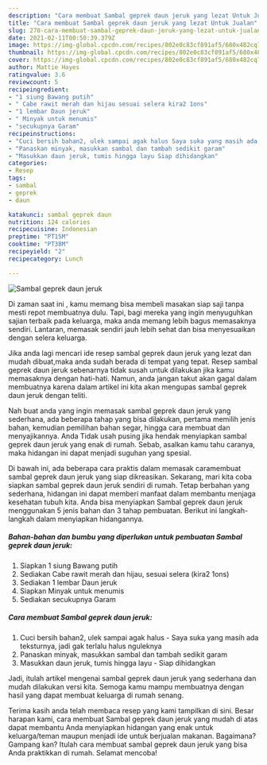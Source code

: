 ```yaml
---
description: "Cara membuat Sambal geprek daun jeruk yang lezat Untuk Jualan"
title: "Cara membuat Sambal geprek daun jeruk yang lezat Untuk Jualan"
slug: 270-cara-membuat-sambal-geprek-daun-jeruk-yang-lezat-untuk-jualan
date: 2021-02-11T00:50:39.379Z
image: https://img-global.cpcdn.com/recipes/802e0c83cf891af5/680x482cq70/sambal-geprek-daun-jeruk-foto-resep-utama.jpg
thumbnail: https://img-global.cpcdn.com/recipes/802e0c83cf891af5/680x482cq70/sambal-geprek-daun-jeruk-foto-resep-utama.jpg
cover: https://img-global.cpcdn.com/recipes/802e0c83cf891af5/680x482cq70/sambal-geprek-daun-jeruk-foto-resep-utama.jpg
author: Mattie Hayes
ratingvalue: 3.6
reviewcount: 5
recipeingredient:
- "1 siung Bawang putih"
- " Cabe rawit merah dan hijau sesuai selera kira2 1ons"
- "1 lembar Daun jeruk"
- " Minyak untuk menumis"
- "secukupnya Garam"
recipeinstructions:
- "Cuci bersih bahan2, ulek sampai agak halus Saya suka yang masih ada teksturnya, jadi gak terlalu halus nguleknya"
- "Panaskan minyak, masukkan sambal dan tambah sedikit garam"
- "Masukkan daun jeruk, tumis hingga layu Siap dihidangkan"
categories:
- Resep
tags:
- sambal
- geprek
- daun

katakunci: sambal geprek daun 
nutrition: 124 calories
recipecuisine: Indonesian
preptime: "PT15M"
cooktime: "PT38M"
recipeyield: "2"
recipecategory: Lunch

---
```



![Sambal geprek daun jeruk](https://img-global.cpcdn.com/recipes/802e0c83cf891af5/680x482cq70/sambal-geprek-daun-jeruk-foto-resep-utama.jpg)

Di zaman  saat ini , kamu memang bisa membeli masakan siap saji tanpa mesti repot membuatnya dulu. Tapi, bagi mereka yang ingin menyuguhkan sajian terbaik pada keluarga, maka anda memang lebih bagus memasaknya sendiri. Lantaran, memasak sendiri jauh lebih sehat dan bisa menyesuaikan dengan selera keluarga.

Jika anda lagi mencari ide resep sambal geprek daun jeruk yang lezat dan mudah dibuat,maka anda sudah berada di tempat yang tepat. Resep sambal geprek daun jeruk  sebenarnya tidak susah untuk dilakukan jika kamu memasaknya dengan hati-hati. Namun, anda jangan takut akan gagal dalam membuatnya 
karena dalam artikel ini kita akan mengupas sambal geprek daun jeruk dengan teliti.  



Nah buat anda yang ingin memasak sambal geprek daun jeruk yang sederhana, ada beberapa tahap yang bisa dilakukan, pertama memilih jenis bahan, kemudian pemilihan bahan segar, hingga cara membuat dan menyajikannya. Anda Tidak usah pusing jika hendak menyiapkan sambal geprek daun jeruk yang enak di rumah. Sebab, asalkan kamu  tahu caranya, maka hidangan ini dapat menjadi suguhan yang spesial.

Di bawah ini, ada beberapa cara praktis  dalam memasak caramembuat sambal geprek daun jeruk yang siap dikreasikan. Sekarang, mari kita coba siapkan sambal geprek daun jeruk sendiri di rumah. Tetap berbahan yang sederhana, hidangan ini dapat memberi manfaat dalam membantu menjaga kesehatan tubuh kita. Anda bisa menyiapkan Sambal geprek daun jeruk menggunakan 5 jenis bahan dan 3 tahap pembuatan. Berikut ini langkah-langkah dalam menyiapkan hidangannya.

<!--inarticleads1-->

##### Bahan-bahan dan bumbu yang diperlukan untuk pembuatan Sambal geprek daun jeruk:

1. Siapkan 1 siung Bawang putih
1. Sediakan  Cabe rawit merah dan hijau, sesuai selera (kira2 1ons)
1. Sediakan 1 lembar Daun jeruk
1. Siapkan  Minyak untuk menumis
1. Sediakan secukupnya Garam




<!--inarticleads2-->

##### Cara membuat Sambal geprek daun jeruk:

1. Cuci bersih bahan2, ulek sampai agak halus - Saya suka yang masih ada teksturnya, jadi gak terlalu halus nguleknya
1. Panaskan minyak, masukkan sambal dan tambah sedikit garam
1. Masukkan daun jeruk, tumis hingga layu - Siap dihidangkan




Jadi, itulah artikel mengenai  sambal geprek daun jeruk  yang sederhana dan mudah dilakukan versi kita. Semoga kamu mampu membuatnya dengan hasil yang dapat membuat keluarga di rumah senang. 

Terima kasih anda telah membaca resep yang kami tampilkan di sini. Besar harapan kami, cara membuat  Sambal geprek daun jeruk yang mudah di atas dapat membantu Anda menyiapkan hidangan yang enak untuk keluarga/teman maupun menjadi ide untuk berjualan makanan. Bagaimana? Gampang kan? Itulah cara membuat sambal geprek daun jeruk yang bisa Anda praktikkan di rumah. Selamat mencoba!


